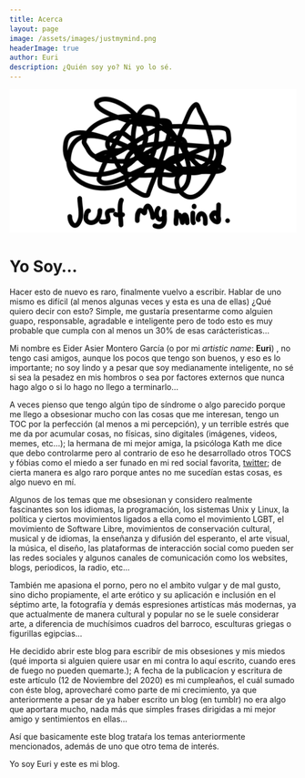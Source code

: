 ```yaml
---
title: Acerca
layout: page
image: /assets/images/justmymind.png
headerImage: true
author: Euri
description: ¿Quién soy yo? Ni yo lo sé.
---
```


![](/assets/images/justmymind.png)

# Yo Soy…

Hacer esto de nuevo es raro, finalmente vuelvo a escribir.
Hablar de uno mismo es difícil (al menos algunas veces y esta es una de ellas) ¿Qué quiero decir con esto? Simple, me gustaría presentarme como alguien guapo, responsable, agradable e inteligente pero de todo esto es muy probable que cumpla con al menos un 30% de esas carácteristicas…

Mi nombre es Eider Asier Montero García (o por mi _artistic name_: **Euri**) , no tengo casi amigos, aunque los pocos que tengo son buenos, y eso es lo importante; no soy lindo y a pesar que soy medianamente inteligente, no sé si sea la pesadez en mis hombros o sea por factores externos que nunca hago algo o si lo hago no llego a terminarlo…

A veces pienso que tengo algún tipo de síndrome o algo parecido porque me llego a obsesionar mucho con las cosas que me interesan, tengo un TOC por la perfección (al menos a mi percepción), y un terrible estrés que me da por acumular cosas, no físicas, sino digitales (imágenes, videos, memes, etc...); la hermana de mi mejor amiga, la psicóloga Kath me dice que debo controlarme pero al contrario de eso he desarrollado otros TOCS y fóbias como el miedo a ser funado en mi red social favorita, [twitter](https://www.twitter.com/EuriNaiz); de cierta manera es algo raro porque antes no me sucedían estas cosas, es algo nuevo en mí.

Algunos de los temas que me obsesionan y considero realmente fascinantes son los idiomas, la programación, los sistemas Unix y Linux, la política y ciertos movimientos ligados a ella como el movimiento LGBT, el movimiento de Software Libre, movimientos de conservación cultural, musical y de idiomas, la enseñanza y difusión del esperanto, el arte visual, la música, el diseño, las plataformas de interacción social como pueden ser las redes sociales y algunos canales de comunicación como los websites, blogs, periodicos, la radio, etc…

También me apasiona el porno, pero no el ambito vulgar y de mal gusto, sino dicho propiamente, el arte erótico y su aplicación e inclusión en el séptimo arte, la fotografía y demás espresiones artistícas más modernas, ya que actualmente de manera cultural y popular no se le suele considerar arte, a diferencia de muchísimos cuadros del barroco, esculturas griegas o figurillas egipcias…

He decidido abrir este blog para escribír de mis obsesiones y mis miedos (qué importa si alguien quiere usar en mi contra lo aquí escrito, cuando eres de fuego no pueden quemarte.); A fecha de la publicacíon y escritura de este artículo (12 de Noviembre del 2020) es mi cumpleaños, el cuál sumado con éste blog, aprovecharé como parte de mi crecimiento, ya que anteriormente a pesar de ya haber escrito un blog (en tumblr) no era algo que aportara mucho, nada más que simples frases dirigidas a mi mejor amigo y sentimientos en ellas…

Así que basicamente este blog trataŕa los temas anteriormente mencionados, además de uno que otro tema de interés.

Yo soy Euri y este es mi blog.